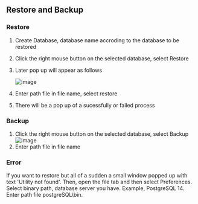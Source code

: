 ## Restore and Backup
### Restore

  1. Create Database, database name accroding to the database to be restored
  2. Click the right mouse button on the selected database, select Restore
  3. Later pop up will appear as follows
 
       ![image](https://user-images.githubusercontent.com/59384158/169976820-d329554a-de5c-4173-a257-cd0cd3894a9e.png)
  4. Enter path file in file name, select restore
  5. There will be a pop up of a sucessfully or failed process
### Backup 
  1. Click the right mouse button on the selected database, select Backup 
  ![image](https://user-images.githubusercontent.com/59384158/169979030-5527153a-db4d-48bd-ae42-cda8d3a335d0.png)
  2. Enter path file in file name

### Error 
  If you want to restore but all of a sudden a small window popped up with text 'Utility not found'. Then, open the file tab and then select Preferences. 
  Select binary path, database server you have. Example, PostgreSQL 14. Enter path file postgreSQL\bin. 
  
